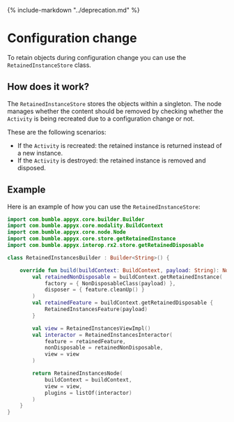 {% include-markdown "../deprecation.md" %}

# Configuration change

To retain objects during configuration change you can use the `RetainedInstanceStore` class.

## How does it work?

The `RetainedInstanceStore` stores the objects within a singleton. The node manages whether the
content should be removed by checking whether the `Activity` is being recreated due to a
configuration change or not.

These are the following scenarios:
- If the `Activity` is recreated: the retained instance is returned instead of a new instance.
- If the `Activity` is destroyed: the retained instance is removed and disposed.

## Example

Here is an example of how you can use the `RetainedInstanceStore`:

```kotlin
import com.bumble.appyx.core.builder.Builder
import com.bumble.appyx.core.modality.BuildContext
import com.bumble.appyx.core.node.Node
import com.bumble.appyx.core.store.getRetainedInstance
import com.bumble.appyx.interop.rx2.store.getRetainedDisposable

class RetainedInstancesBuilder : Builder<String>() {

    override fun build(buildContext: BuildContext, payload: String): Node {
        val retainedNonDisposable = buildContext.getRetainedInstance(
            factory = { NonDisposableClass(payload) },
            disposer = { feature.cleanUp() }
        ) 
        val retainedFeature = buildContext.getRetainedDisposable {
            RetainedInstancesFeature(payload)
        }

        val view = RetainedInstancesViewImpl()
        val interactor = RetainedInstancesInteractor(
            feature = retainedFeature,
            nonDisposable = retainedNonDisposable,
            view = view
        )

        return RetainedInstancesNode(
            buildContext = buildContext,
            view = view,
            plugins = listOf(interactor)
        )
    }
}
```
